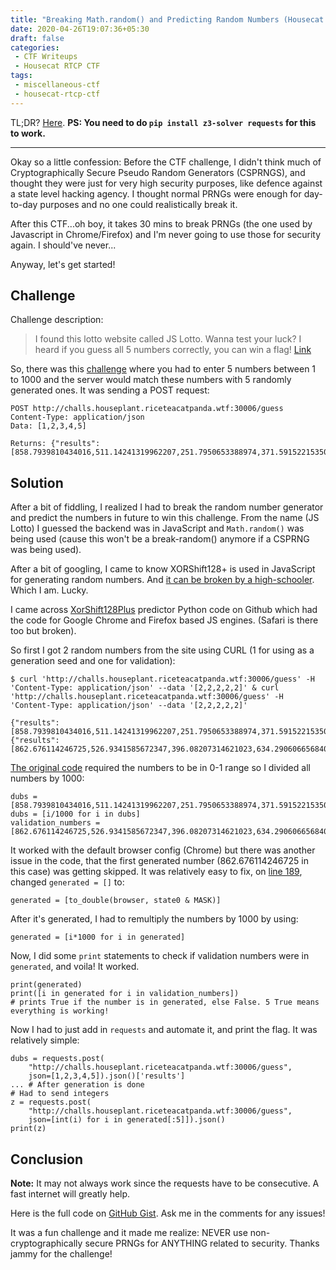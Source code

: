 ```yaml
---
title: "Breaking Math.random() and Predicting Random Numbers (Housecat RTCP CTF Writeup)"
date: 2020-04-26T19:07:36+05:30
draft: false
categories:
 - CTF Writeups
 - Housecat RTCP CTF
tags:
 - miscellaneous-ctf
 - housecat-rtcp-ctf
---
```


TL;DR? [Here](https://gist.github.com/FadedCoder/b7f23039e8933bcc07d0dc61da093b29).
**PS: You need to do `pip install z3-solver requests` for this to work.**

---

Okay so a little confession: Before the CTF challenge, I didn't think much of Cryptographically Secure Pseudo Random Generators (CSPRNGS), and thought they were just for very high security purposes, like defence against a state level hacking agency. I thought normal PRNGs were enough for day-to-day purposes and no one could realistically break it.

After this CTF...oh boy, it takes 30 mins to break PRNGs (the one used by Javascript in Chrome/Firefox) and I'm never going to use those for security again. I should've never...

Anyway, let's get started!

## Challenge


Challenge description:

> I found this lotto website called JS Lotto. Wanna test your luck? I heard if you guess all 5 numbers correctly, you can win a flag!
[Link](http://challs.houseplant.riceteacatpanda.wtf:30006/)

So, there was this [challenge](http://challs.houseplant.riceteacatpanda.wtf:30006/) where you had to enter 5 numbers between 1 to 1000 and the server would match these numbers with 5 randomly generated ones. It was sending a POST request:

```
POST http://challs.houseplant.riceteacatpanda.wtf:30006/guess
Content-Type: application/json
Data: [1,2,3,4,5]

Returns: {"results":[858.7939810434016,511.14241319962207,251.7950653388974,371.5915221535004,262.29409707684704]}
```


## Solution

After a bit of fiddling, I realized I had to break the random number generator and predict the numbers in future to win this challenge. From the name (JS Lotto) I guessed the backend was in JavaScript and `Math.random()` was being used (cause this won't be a break-random() anymore if a CSPRNG was being used).

After a bit of googling, I came to know XORShift128+ is used in JavaScript for generating random numbers. And [it can be broken by a high-schooler](https://lemire.me/blog/2017/08/22/cracking-random-number-generators-xoroshiro128/). Which I am. Lucky.

I came across [XorShift128Plus](https://github.com/TACIXAT/XorShift128Plus) predictor Python code on Github which had the code for Google Chrome and Firefox based JS engines. (Safari is there too but broken).

So first I got 2 random numbers from the site using CURL (1 for using as a generation seed and one for validation):

```
$ curl 'http://challs.houseplant.riceteacatpanda.wtf:30006/guess' -H 'Content-Type: application/json' --data '[2,2,2,2,2]' & curl 'http://challs.houseplant.riceteacatpanda.wtf:30006/guess' -H 'Content-Type: application/json' --data '[2,2,2,2,2]'

{"results":[858.7939810434016,511.14241319962207,251.7950653388974,371.5915221535004,262.29409707684704]}{"results":[862.676114246725,526.9341585672347,396.08207314621023,634.2906066568407,603.2069164482145]}
```

[The original code](https://github.com/TACIXAT/XorShift128Plus/blob/master/xs128p.py#L147) required the numbers to be in 0-1 range so I divided all numbers by 1000:

```
dubs = [858.7939810434016,511.14241319962207,251.7950653388974,371.5915221535004,262.29409707684704]
dubs = [i/1000 for i in dubs]
validation_numbers = [862.676114246725,526.9341585672347,396.08207314621023,634.2906066568407,603.2069164482145]
```
It worked with the default browser config (Chrome) but there was another issue in the code, that the first generated number (862.676114246725 in this case) was getting skipped. It was relatively easy to fix, on [line 189](https://github.com/TACIXAT/XorShift128Plus/blob/master/xs128p.py#L189), changed `generated = []` to:

```
generated = [to_double(browser, state0 & MASK)]
```
After it's generated, I had to remultiply the numbers by 1000 by using:
```
generated = [i*1000 for i in generated]
```
Now, I did some `print` statements to check if validation numbers were in `generated`, and voila! It worked.

```
print(generated)
print([i in generated for i in validation_numbers])
# prints True if the number is in generated, else False. 5 True means everything is working!
```

Now I had to just add in `requests` and automate it, and print the flag. It was relatively simple:

```
dubs = requests.post(
    "http://challs.houseplant.riceteacatpanda.wtf:30006/guess",
    json=[1,2,3,4,5]).json()['results']
... # After generation is done
# Had to send integers
z = requests.post(
    "http://challs.houseplant.riceteacatpanda.wtf:30006/guess",
    json=[int(i) for i in generated[:5]]).json()
print(z)
```

## Conclusion

**Note:** It may not always work since the requests have to be consecutive. A fast internet will greatly help.

Here is the full code on [GitHub Gist](https://gist.github.com/FadedCoder/b7f23039e8933bcc07d0dc61da093b29). Ask me in the comments for any issues!

It was a fun challenge and it made me realize: NEVER use non-cryptographically secure PRNGs for ANYTHING related to security. Thanks jammy for the challenge!